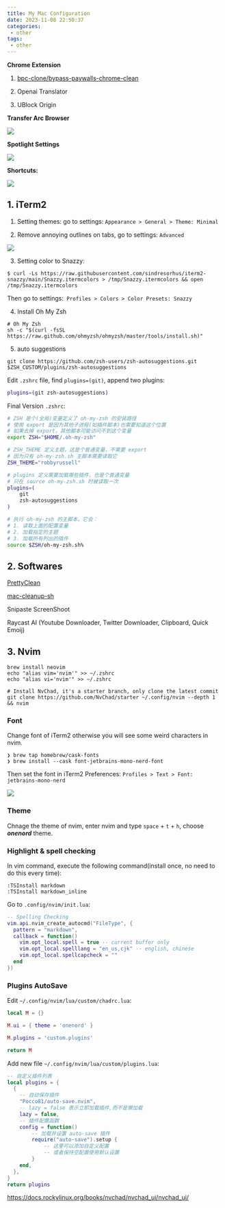 ```yaml
---
title: My Mac Configuration
date: 2023-11-08 22:50:37
categories:
 - other
tags:
 - other
---
```


**Chrome Extension**

1. [bpc-clone/bypass-paywalls-chrome-clean](https://github.com/bpc-clone/bypass-paywalls-chrome-clean?tab=readme-ov-file#installation)

2. Openai Translator
3.  UBlock Origin

**Transfer Arc Browser**

![](https://pub-2a6758f3b2d64ef5bb71ba1601101d35.r2.dev/blogs/2024/11/d8ebc97b5bb6c427f6b2ce9cca72947b.jpg)

**Spotlight Settings**

![](https://pub-2a6758f3b2d64ef5bb71ba1601101d35.r2.dev/blogs/2024/11/334f19d638ada2230c0981846da8fd4d.jpg)

**Shortcuts:**

![](https://pub-2a6758f3b2d64ef5bb71ba1601101d35.r2.dev/blogs/2024/11/23345ee633c3dd55af79b24fd1bf7bec.jpg)

## 1. iTerm2

1. Setting themes: go to settings: `Appearance > General > Theme: Minimal`

2. Remove annoying outlines on tabs, go to settings: `Advanced`

![](https://pub-2a6758f3b2d64ef5bb71ba1601101d35.r2.dev/blogs/2024/11/060dccf96c2b61a6e4ceaf7ce3650931.png)

3. Setting color to Snazzy:

```shell
$ curl -Ls https://raw.githubusercontent.com/sindresorhus/iterm2-snazzy/main/Snazzy.itermcolors > /tmp/Snazzy.itermcolors && open /tmp/Snazzy.itermcolors
```

Then go to settings:` Profiles > Colors > Color Presets: Snazzy`

4. Install Oh My Zsh

```shell
# Oh My Zsh
sh -c "$(curl -fsSL https://raw.github.com/ohmyzsh/ohmyzsh/master/tools/install.sh)"
```

5. auto suggestions

```shell
git clone https://github.com/zsh-users/zsh-autosuggestions.git $ZSH_CUSTOM/plugins/zsh-autosuggestions
```

Edit `.zshrc` file, find `plugins=(git)`, append two plugins:

```bash
plugins=(git zsh-autosuggestions)
```

Final Version `.zshrc`:

```bash
# ZSH 是个(全局)变量定义了 oh-my-zsh 的安装路径
# 使用 export 是因为其他子进程(如插件脚本)也需要知道这个位置
# 如果去掉 export，其他脚本可能访问不到这个变量
export ZSH="$HOME/.oh-my-zsh"

# ZSH_THEME 定义主题，这是个普通变量，不需要 export
# 因为只有 oh-my-zsh.sh 主脚本需要读取它
ZSH_THEME="robbyrussell"

# plugins 定义需要加载哪些插件，也是个普通变量
# 只在 source oh-my-zsh.sh 时被读取一次
plugins=(
    git 
    zsh-autosuggestions
)

# 执行 oh-my-zsh 的主脚本，它会：
# 1. 读取上面的配置变量
# 2. 加载指定的主题
# 3. 加载所有列出的插件
source $ZSH/oh-my-zsh.sh% 
```

## 2. Softwares

[PrettyClean](https://www.prettyclean.cc/zh)

[mac-cleanup-sh](https://github.com/mac-cleanup/mac-cleanup-sh) 

Snipaste ScreenShoot

Raycast AI (Youtube Downloader, Twitter Downloader, Clipboard, Quick Emoij)

## 3. Nvim

```shell
brew install neovim
echo "alias vim='nvim'" >> ~/.zshrc
echo "alias vi='nvim'" >> ~/.zshrc

# Install NvChad, it's a starter branch, only clone the latest commit
git clone https://github.com/NvChad/starter ~/.config/nvim --depth 1 && nvim
```

### Font

Change font of iTerm2 otherwise you will see some weird characters in nvim.

```shell
❯ brew tap homebrew/cask-fonts
❯ brew install --cask font-jetbrains-mono-nerd-font
```

Then set the font in iTerm2 Preferences: `Profiles > Text > Font: jetbrains-mono-nerd`

![](https://pub-2a6758f3b2d64ef5bb71ba1601101d35.r2.dev/blogs/2024/04/91da077a280e806eb70e5fdc26b4a8ed.jpg)

### Theme

Chnage the theme of nvim, enter nvim and type `space` + `t` + `h`, choose ***onenord*** theme.

### Highlight & spell checking

In vim command, execute the following command(install once, no need to do this every time): 

```shell
:TSInstall markdown
:TSInstall markdown_inline
```

Go to `.config/nvim/init.lua`:

```lua
-- Spelling Checking
vim.api.nvim_create_autocmd("FileType", {
  pattern = "markdown",
  callback = function()
    vim.opt_local.spell = true -- current buffer only
    vim.opt_local.spelllang = "en_us,cjk" -- english, chinese
    vim.opt_local.spellcapcheck = ""
  end
})
```

### Plugins AutoSave

Edit `~/.config/nvim/lua/custom/chadrc.lua`:

```lua
local M = {}

M.ui = { theme = 'onenord' }

M.plugins = 'custom.plugins'

return M
```

Add new file `~/.config/nvim/lua/custom/plugins.lua`:

```lua
-- 自定义插件列表
local plugins = {
  {
    -- 自动保存插件
    "Pocco81/auto-save.nvim",
    -- lazy = false 表示立即加载插件,而不是懒加载
    lazy = false,
    -- 插件配置函数
    config = function()
        -- 加载并设置 auto-save 插件
        require("auto-save").setup {
            -- 这里可以添加自定义配置
            -- 或者保持空配置使用默认设置
        }
    end,
  },
}
return plugins
```

https://docs.rockylinux.org/books/nvchad/nvchad_ui/nvchad_ui/

